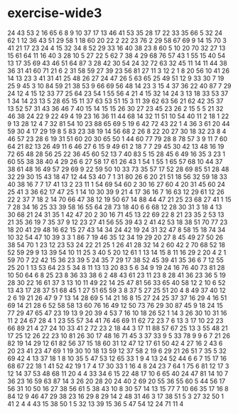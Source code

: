 # exercise-wide3
24
43
53
2
16
65
6
8
9
10
37
17
13
46
41
53
35
28
17
22
33
35
66
5
32
24
62
1
12
36
43
51
29
58
1
18
60
20
22
2
22
23
76
2
29
58
67
69
9
14
15
70
3
41
21
17
23
24
4
15
32
34
8
52
29
33
16
40
38
23
8
60
5
10
20
70
32
27
13
15
61
64
11
16
40
3
28
10
5
27
22
5
62
7
38
4
29
68
76
57
43
1
55
15
40
54
13
17
35
69
43
46
51
64
87
3
28
42
30
54
24
32
72
63
32
45
11
14
11
44
38
36
31
41
60
71
21
6
2
31
58
59
27
39
23
56
81
27
11
3
12
2
1
8
20
56
10
41
26
14
13
23
3
41
31
41
25
48
26
27
24
47
26
5
63
65
25
49
51
12
9
33
30
7
19
25
9
45
3
10
84
59
21
38
53
9
66
69
56
48
14
23
3
15
4
37
36
22
40
87
7
29
24
12
4
15
12
33
77
25
64
23
54
1
55
56
4
21
4
15
32
14
24
3
13
18
33
53
37
1
34
14
23
13
5
28
65
15
11
37
63
53
51
15
3
11
39
62
63
56
21
62
42
35
37
13
52
57
31
43
36
46
7
40
15
14
15
15
26
30
27
23
45
23
26
2
15
5
5
21
32
46
38
24
22
9
22
49
4
19
23
16
36
11
44
68
14
32
11
51
10
54
40
11
2
18
1
22
9
13
28
12
4
7
32
81
54
10
23
88
65
69
5
19
6
42
72
43
22
1
4
36
3
61
20
44
59
30
4
17
29
19
8
5
83
23
38
19
14
56
68
2
26
8
22
20
27
30
18
32
23
8
4
46
57
23
28
6
19
31
51
60
20
30
65
50
1
44
60
77
79
28
8
78
57
3
9
11
7
60
64
21
82
13
26
49
11
6
46
27
6
15
9
49
61
2
18
7
7
29
45
30
42
13
48
16
19
72
65
48
28
56
25
22
36
45
60
52
13
7
40
83
5
15
28
45
6
49
16
35
3
23
1
60
55
38
38
40
4
29
26
6
27
58
17
61
26
43
1
54
1
55
1
65
57
68
10
44
37
38
61
48
16
49
57
29
69
9
22
59
50
10
33
73
35
57
17
52
28
69
85
51
28
48
32
29
30
15
43
18
47
12
44
53
40
7
1
31
80
26
6
20
21
51
18
56
32
59
18
33
40
38
16
7
7
17
41
13
2
23
11
1
54
69
54
60
2
30
16
27
60
4
20
31
45
60
24
25
41
3
36
62
17
47
25
1
14
10
30
39
9
21
4
17
36
16
7
16
63
12
29
61
12
26
22
2
37
7
18
2
14
70
66
47
38
12
19
50
67
14
88
44
47
21
25
23
68
27
41
1
15
7
28
34
16
25
33
39
58
16
55
64
28
73
18
40
6
6
68
12
28
30
31
3
18
4
13
30
68
21
24
31
35
1
42
47
20
2
30
16
71
45
13
22
69
22
8
21
23
35
2
53
13
21
35
36
19
7
35
37
9
12
23
27
41
56
55
39
43
2
41
42
53
18
38
51
70
77
23
18
20
41
29
48
16
62
15
27
43
14
34
24
42
19
24
31
32
47
8
58
15
18
74
34
10
32
54
47
10
39
3
3
1
86
7
19
46
35
12
34
19
29
20
27
8
45
49
27
50
26
38
54
70
1
23
12
23
53
24
22
21
25
1
26
41
28
32
14
2
60
42
2
70
68
52
18
52
59
29
9
13
39
54
10
11
25
3
40
5
20
12
61
1
13
14
15
8
11
16
29
2
20
4
2
1
59
70
7
22
42
15
36
23
39
5
24
35
7
29
17
38
52
45
39
41
35
36
6
7
12
55
25
20
1
13
53
64
23
5
34
8
11
13
13
20
83
5
6
34
9
19
24
16
76
40
73
81
28
10
50
64
6
8
25
23
8
36
33
38
6
2
48
43
61
23
11
23
8
28
41
36
23
36
5
19
28
30
22
16
61
37
3
13
10
11
49
22
14
25
47
81
56
33
65
40
58
12
2
10
6
52
13
43
17
28
37
51
68
45
1
27
51
65
59
3
8
37
5
27
25
51
20
4
8
49
37
40
12
2
6
19
21
26
47
9
7
13
14
28
69
5
14
21
16
8
15
27
24
25
37
37
16
29
4
16
51
69
14
21
28
6
52
58
58
13
60
76
16
49
12
50
73
76
29
30
87
45
9
18
24
15
77
29
47
65
47
23
19
13
9
20
39
4
53
7
16
10
18
26
52
1
14
3
26
30
10
31
16
11
2
24
67
28
4
1
23
55
57
34
41
76
46
69
11
62
72
23
7
6
13
3
17
10
22
23
66
89
21
4
27
24
10
33
41
2
72
23
2
18
44
3
17
11
88
57
67
25
13
3
55
48
21
17
25
12
26
22
23
10
81
26
30
17
48
16
71
45
3
37
33
9
5
33
78
9
9
6
7
21
26
82
19
14
29
12
61
82
56
37
15
18
60
31
12
47
12
17
61
50
42
4
27
16
2
43
6
20
23
41
23
47
69
1
19
30
10
18
13
59
12
37
58
2
19
6
29
21
26
51
7
35
5
32
69
42
4
13
37
18
1
8
10
35
5
47
53
12
65
33
1
9
4
13
24
52
44
6
6
7
15
17
16
68
67
22
18
1
41
52
42
19
1
7
4
17
30
33
1
16
4
8
24
23
7
64
1
75
6
81
12
17
3
12
14
37
53
48
68
11
20
4
4
33
34
6
15
22
48
17
10
6
65
40
24
47
81
14
10
7
36
23
16
59
63
87
14
3
26
20
28
20
24
40
2
69
20
55
36
55
60
5
44
56
17
56
31
10
50
16
27
38
56
61
5
38
43
10
8
30
57
14
13
15
77
7
10
66
35
17
16
8
84
12
9
46
47
29
38
23
16
29
8
29
14
2
48
31
46
3
17
38
51
5
3
27
32
50
1
41
2
4
4
43
15
38
50
1
5
32
13
39
15
36
5
47
54
12
24
71
11
4
